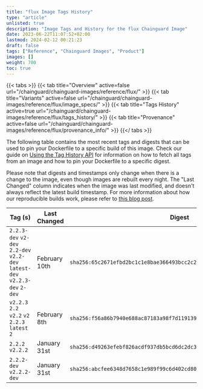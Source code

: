 ```yaml
---
title: "flux Image Tags History"
type: "article"
unlisted: true
description: "Image Tags and History for the flux Chainguard Image"
date: 2023-06-22T11:07:52+02:00
lastmod: 2024-02-12 00:21:23
draft: false
tags: ["Reference", "Chainguard Images", "Product"]
images: []
weight: 700
toc: true
---
```


{{< tabs >}}
{{< tab title="Overview" active=false url="/chainguard/chainguard-images/reference/flux/" >}}
{{< tab title="Variants" active=false url="/chainguard/chainguard-images/reference/flux/image_specs/" >}}
{{< tab title="Tags History" active=true url="/chainguard/chainguard-images/reference/flux/tags_history/" >}}
{{< tab title="Provenance" active=false url="/chainguard/chainguard-images/reference/flux/provenance_info/" >}}
{{</ tabs >}}

The following table contains the most recent tags and digests that can be used to pin your Dockerfile to a specific build of this image. Check our guide on [Using the Tag History API](/chainguard/chainguard-images/using-the-tag-history-api/) for information on how to fetch all tags from an image and how to pin your Dockerfile to a specific digest.

Please note that digests and timestamps only change when there is a change to the image, even though images are rebuilt every night. The "Last Changed" column indicates when the image was last modified, and doesn't always reflect the latest build timestamp. For more information about how our reproducible builds work, please refer to [this blog post](https://www.chainguard.dev/unchained/reproducing-chainguards-reproducible-image-builds).

| Tag (s)                                                                      | Last Changed  | Digest                                                                    |
|------------------------------------------------------------------------------|---------------|---------------------------------------------------------------------------|
|  `2.2.3-dev` `v2-dev` `2.2-dev` `v2.2-dev` `latest-dev` `v2.2.3-dev` `2-dev` | February 10th | `sha256:65c2671efbd2bc1c1e8bae366493bcc2c2ed198bc3edf6123aba8d4fc21b9d80` |
|  `v2.2.3` `2.2` `v2.2` `v2` `2.2.3` `latest` `2`                             | February 8th  | `sha256:f56a86b7940e688ac87183a98f7d11913911453c25bbf27da06e6bd45c18bffa` |
|  `2.2.2` `v2.2.2`                                                            | January 31st  | `sha256:d49263efebf826acdf937db5bcd6dc2dc35a41aa7c7d882fb0451865a14ee479` |
|  `2.2.2-dev` `v2.2.2-dev`                                                    | January 31st  | `sha256:abcfee6348d7658c1e989f99c6d402cd800b4b062b190a31da79b41628f28ec1` |


